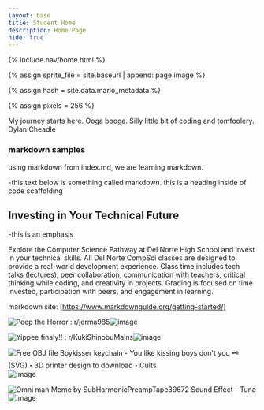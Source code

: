```yaml
---
layout: base
title: Student Home 
description: Home Page
hide: true
---
```


<!-- Liquid:  statements -->

<!-- Include submenu from _includes to top of pages -->
{% include nav/home.html %}
<!--- Concatenation of site URL to frontmatter image  --->
{% assign sprite_file = site.baseurl | append: page.image %}
<!--- Has is a list variable containing mario metadata for sprite --->
{% assign hash = site.data.mario_metadata %}  
<!--- Size width/height of Sprit images --->
{% assign pixels = 256 %}

<!--- HTML for page contains <p> tag named "Mario" and class properties for a "sprite"  -->

<p id="mario" class="sprite"></p>
  
<!--- Embedded Cascading Style Sheet (CSS) rules, 
        define how HTML elements look 
--->
<style>

  /*CSS style rules for the id and class of the sprite...
  */
  .sprite {
    height: {{pixels}}px;
    width: {{pixels}}px;
    background-image: url('{{sprite_file}}');
    background-repeat: no-repeat;
  }

  /*background position of sprite element
  */
  #mario {
    background-position: calc({{animations[0].col}} * {{pixels}} * -1px) calc({{animations[0].row}} * {{pixels}}* -1px);
  }
</style>

<!--- Embedded executable code--->
<script>
  ////////// convert YML hash to javascript key:value objects /////////

  var mario_metadata = {}; //key, value object
  {% for key in hash %}  
  
  var key = "{{key | first}}"  //key
  var values = {} //values object
  values["row"] = {{key.row}}
  values["col"] = {{key.col}}
  values["frames"] = {{key.frames}}
  mario_metadata[key] = values; //key with values added

  {% endfor %}

  ////////// game object for player /////////

  class Mario {
    constructor(meta_data) {
      this.tID = null;  //capture setInterval() task ID
      this.positionX = 0;  // current position of sprite in X direction
      this.currentSpeed = 0;
      this.marioElement = document.getElementById("mario"); //HTML element of sprite
      this.pixels = {{pixels}}; //pixel offset of images in the sprite, set by liquid constant
      this.interval = 100; //animation time interval
      this.obj = meta_data;
      this.marioElement.style.position = "absolute";
    }

    animate(obj, speed) {
      let frame = 0;
      const row = obj.row * this.pixels;
      this.currentSpeed = speed;

      this.tID = setInterval(() => {
        const col = (frame + obj.col) * this.pixels;
        this.marioElement.style.backgroundPosition = `-${col}px -${row}px`;
        this.marioElement.style.left = `${this.positionX}px`;

        this.positionX += speed;
        frame = (frame + 1) % obj.frames;

        const viewportWidth = window.innerWidth;
        if (this.positionX > viewportWidth - this.pixels) {
          document.documentElement.scrollLeft = this.positionX - viewportWidth + this.pixels;
        }
      }, this.interval);
    }

    startWalking() {
      this.stopAnimate();
      this.animate(this.obj["Walk"], 3);
    }

    startRunning() {
      this.stopAnimate();
      this.animate(this.obj["Run1"], 6);
    }

    startPuffing() {
      this.stopAnimate();
      this.animate(this.obj["Puff"], 0);
    }

    startCheering() {
      this.stopAnimate();
      this.animate(this.obj["Cheer"], 0);
    }

    startFlipping() {
      this.stopAnimate();
      this.animate(this.obj["Flip"], 0);
    }

    startResting() {
      this.stopAnimate();
      this.animate(this.obj["Rest"], 0);
    }

    stopAnimate() {
      clearInterval(this.tID);
    }
  }

  const mario = new Mario(mario_metadata);

  ////////// event control /////////

  window.addEventListener("keydown", (event) => {
    if (event.key === "ArrowRight") {
      event.preventDefault();
      if (event.repeat) {
        mario.startCheering();
      } else {
        if (mario.currentSpeed === 0) {
          mario.startWalking();
        } else if (mario.currentSpeed === 3) {
          mario.startRunning();
        }
      }
    } else if (event.key === "ArrowLeft") {
      event.preventDefault();
      if (event.repeat) {
        mario.stopAnimate();
      } else {
        mario.startPuffing();
      }
    }
  });

  //touch events that enable animations
  window.addEventListener("touchstart", (event) => {
    event.preventDefault(); // prevent default browser action
    if (event.touches[0].clientX > window.innerWidth / 2) {
      // move right
      if (currentSpeed === 0) { // if at rest, go to walking
        mario.startWalking();
      } else if (currentSpeed === 3) { // if walking, go to running
        mario.startRunning();
      }
    } else {
      // move left
      mario.startPuffing();
    }
  });

  //stop animation on window blur
  window.addEventListener("blur", () => {
    mario.stopAnimate();
  });

  //start animation on window focus
  window.addEventListener("focus", () => {
     mario.startFlipping();
  });

  //start animation on page load or page refresh
  document.addEventListener("DOMContentLoaded", () => {
    // adjust sprite size for high pixel density devices
    const scale = window.devicePixelRatio;
    const sprite = document.querySelector(".sprite");
    sprite.style.transform = `scale(${0.2 * scale})`;
    mario.startResting();
  });

</script>


My journey starts here. Ooga booga. Silly little bit of coding and tomfoolery. Dylan Cheadle
### markdown samples
using markdown from index.md, we are learning markdown.

-this text below is something called markdown. this is a heading inside of code scaffolding

## Investing in Your Technical Future

-this is an emphasis
 
Explore the Computer Science Pathway at Del Norte High School and invest in your technical skills. All Del Norte CompSci classes are designed to provide a real-world development experience. Class time includes tech talks (lectures), peer collaboration, communication with teachers, critical thinking while coding, and creativity in projects. Grading is focused on time invested, participation with peers, and engagement in learning.

markdown site: [https://www.markdownguide.org/getting-started/]

<img src="https://encrypted-tbn0.gstatic.com/images?q=tbn:ANd9GcSENKr_h-AjZfkfe3QsZBQtGhqNwhSPyQco-HLbwHcTZDyZ6Vku:https://i.redd.it/mjxkyrpvve5a1.jpg&amp;s" alt="Peep the Horror : r/jerma985"/>![image](https://github.com/user-attachments/assets/95a7e488-85b3-48f1-8966-eb4486099c31)

<img src="https://encrypted-tbn0.gstatic.com/images?q=tbn:ANd9GcRJGE2Uc0TNkjcq6D4ICneTIwUSxhjkq0Tnh3_MtNhYpElSNWCv:https://preview.redd.it/yippee-finaly-v0-4l2zscbg5szc1.png%3Fwidth%3D640%26crop%3Dsmart%26auto%3Dwebp%26s%3D73cbdd7fa741391d0c8d90b8c25501ba14d2dd27&amp;s" alt="Yippee finaly!! : r/KukiShinobuMains"/>![image](https://github.com/user-attachments/assets/faa980ac-4336-4a53-8796-c94acd7cd092)

<img src="https://fbi.cults3d.com/uploaders/16600790/illustration-file/16a0b6ea-d282-444a-b222-5853ccd49e35/IMG_0316.webp" alt="Free OBJ file Boykisser keychain - You like kissing boys don&#39;t you 🗝️  (SVG)・3D printer design to download・Cults"/>![image](https://github.com/user-attachments/assets/d83add17-5522-4489-b1a6-f291d8cea92e)

<img src="https://us-tuna-sounds-images.voicemod.net/13e358e4-8406-4d0a-a724-b89c38e64a0a-1701486070717.jpg" alt="Omni man Meme by SubHarmonicPreampTape39672 Sound Effect - Tuna"/>![image](https://github.com/user-attachments/assets/ef4def0a-b4f6-44db-8523-962c04ccc40f)
